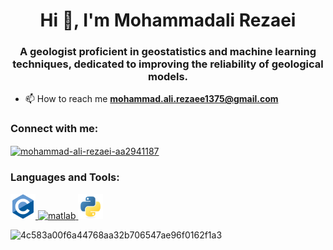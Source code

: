 <h1 align="center">Hi 👋, I'm Mohammadali Rezaei</h1>
<h3 align="center">A geologist proficient in geostatistics and machine learning techniques, dedicated to improving the reliability of geological models.</h3>

- 📫 How to reach me **mohammad.ali.rezaee1375@gmail.com**

<h3 align="left">Connect with me:</h3>
<p align="left">
<a href="https://linkedin.com/in/mohammad-ali-rezaei-aa2941187" target="blank"><img align="center" src="https://raw.githubusercontent.com/rahuldkjain/github-profile-readme-generator/master/src/images/icons/Social/linked-in-alt.svg" alt="mohammad-ali-rezaei-aa2941187" height="30" width="40" /></a>
</p>

<h3 align="left">Languages and Tools:</h3>
<p align="left"> <a href="https://www.cprogramming.com/" target="_blank" rel="noreferrer"> <img src="https://raw.githubusercontent.com/devicons/devicon/master/icons/c/c-original.svg" alt="c" width="40" height="40"/> </a> <a href="https://www.mathworks.com/" target="_blank" rel="noreferrer"> <img src="https://upload.wikimedia.org/wikipedia/commons/2/21/Matlab_Logo.png" alt="matlab" width="40" height="40"/> </a> <a href="https://www.python.org" target="_blank" rel="noreferrer"> <img src="https://raw.githubusercontent.com/devicons/devicon/master/icons/python/python-original.svg" alt="python" width="40" height="40"/> </a> </p>

![4c583a00f6a44768aa32b706547ae96f0162f1a3](https://github.com/user-attachments/assets/09ddf804-c19b-4281-9b0d-585534e32ae8)

